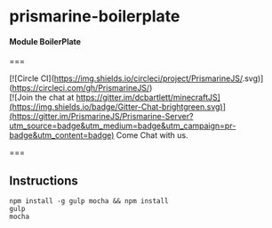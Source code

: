# prismarine-boilerplate
#### Module BoilerPlate
===

[![Circle CI](https://img.shields.io/circleci/project/PrismarineJS/<Your package here>.svg)](https://circleci.com/gh/PrismarineJS/<Your package here>)<br />
[![Join the chat at https://gitter.im/dcbartlett/minecraftJS](https://img.shields.io/badge/Gitter-Chat-brightgreen.svg)](https://gitter.im/PrismarineJS/Prismarine-Server?utm_source=badge&utm_medium=badge&utm_campaign=pr-badge&utm_content=badge) Come Chat with us.

===
## Instructions

```
npm install -g gulp mocha && npm install
gulp
mocha
```